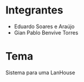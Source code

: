 # Integrantes

-   Eduardo Soares e Araújo
-   Gian Pablo Benvive Torres

# Tema

Sistema para uma LanHouse
